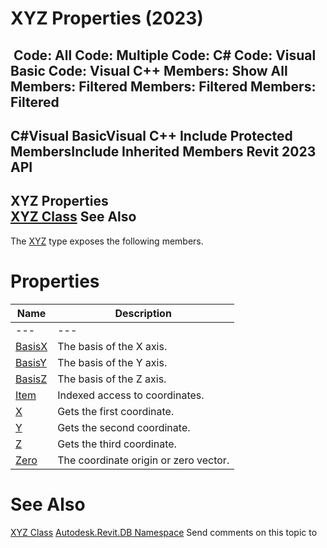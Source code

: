 # XYZ Properties (2023)

﻿
 Code: All Code: Multiple Code: C# Code: Visual Basic Code: Visual C++  Members: Show All Members: Filtered Members: Filtered Members: Filtered   
---  
C#Visual BasicVisual C++
Include Protected MembersInclude Inherited Members
Revit 2023 API  
---  
XYZ Properties  
[XYZ Class](c2fd995c-95c0-58fb-f5de-f3246cbc5600.md "XYZ Class") See Also  
---  
The [XYZ](c2fd995c-95c0-58fb-f5de-f3246cbc5600.md "XYZ Class") type exposes the following members.
# Properties
| Name | Description |
| --- | --- |
| --- | --- | --- |
| [BasisX](a3d8e6ab-72ef-84c6-d058-dc67b4090219.md "BasisX Property") | The basis of the X axis. |
| [BasisY](3ace8772-001c-443d-ab7d-46ada4dba628.md "BasisY Property") | The basis of the Y axis. |
| [BasisZ](b4c898a3-d1c7-4655-7b9a-3f139e8db9b1.md "BasisZ Property") | The basis of the Z axis. |
| [Item](400363d5-88fa-6586-6a2b-ef0a0ed8d0e2.md "Item Property") | Indexed access to coordinates. |
| [X](b4d890c1-d278-c8a0-c4c9-6dfe9c7e68df.md "X Property") | Gets the first coordinate. |
| [Y](10f45749-699b-33fa-22e0-c5bed400f097.md "Y Property") | Gets the second coordinate. |
| [Z](645a3f94-30c9-18b5-947d-c06ddd760691.md "Z Property") | Gets the third coordinate. |
| [Zero](666188ff-d3a5-73e0-b0a6-a269e2767526.md "Zero Property") | The coordinate origin or zero vector. |

# See Also
[XYZ Class](c2fd995c-95c0-58fb-f5de-f3246cbc5600.md "XYZ Class")
[Autodesk.Revit.DB Namespace](87546ba7-461b-c646-cbb1-2cb8f5bff8b2.md "Autodesk.Revit.DB Namespace")
Send comments on this topic to 